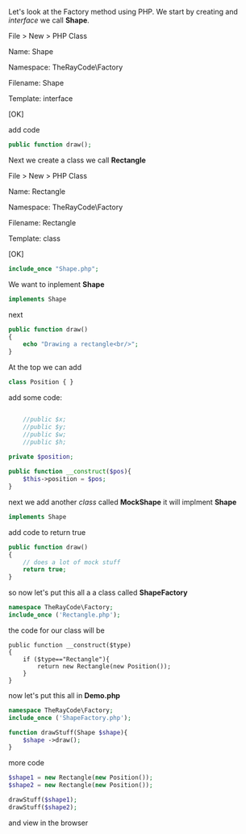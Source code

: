 Let's look at the Factory method using PHP.
We start by creating and *interface* we call **Shape**. 

File > New > PHP Class

Name: Shape

Namespace: TheRayCode\Factory

Filename: Shape

Template: interface

[OK]

add code 
```php
public function draw();
```
Next we create a class we call **Rectangle**

File > New > PHP Class

Name: Rectangle

Namespace: TheRayCode\Factory

Filename: Rectangle

Template: class

[OK]

```php
include_once "Shape.php";
```
We want to inplement **Shape**
```php
implements Shape
```
next
```php
public function draw()
{
    echo "Drawing a rectangle<br/>";
}
```
At the top we can add
```php
class Position { }
```

add some code:

```php

    //public $x;
    //public $y;
    //public $w;
    //public $h;
    
private $position;

public function __construct($pos){
    $this->position = $pos;
}
```

next we add another *class* called **MockShape**
it will implment **Shape**


```php
implements Shape
```

add code to return true 
```php
public function draw()
{
    // does a lot of mock stuff
    return true;
}
```
so now let's put this all a a class called **ShapeFactory**
```php
namespace TheRayCode\Factory;
include_once ('Rectangle.php');
```

the code for our class will be

```
public function __construct($type)
{
    if ($type=="Rectangle"){
        return new Rectangle(new Position());
    }
}
```

now let's put this all in **Demo.php**

```php
namespace TheRayCode\Factory;
include_once ('ShapeFactory.php');

function drawStuff(Shape $shape){
    $shape ->draw();
}
```

more code
```php
$shape1 = new Rectangle(new Position());
$shape2 = new Rectangle(new Position());

drawStuff($shape1);
drawStuff($shape2);
```

and view in the browser































